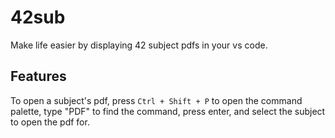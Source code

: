 # 42sub

Make life easier by displaying 42 subject pdfs in your vs code.

## Features

To open a subject's pdf, press `Ctrl + Shift + P` to open the command palette, type "PDF" to find the command, press enter, and select the subject to open the pdf for.
